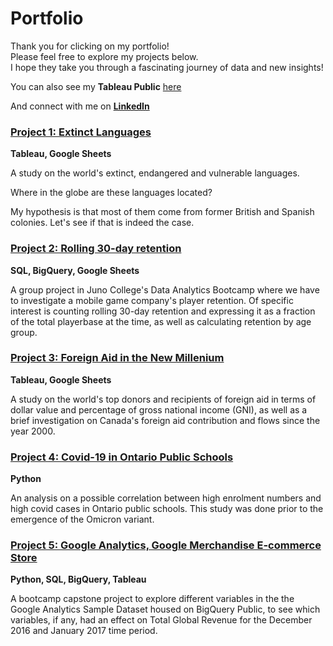 # Portfolio
Thank you for clicking on my portfolio!  
Please feel free to explore my projects below.  
I hope they take you through a fascinating journey of data and new insights!

You can also see my **Tableau Public** [here](https://public.tableau.com/app/profile/ruby.rondina) 

And connect with me on [**LinkedIn**](https://www.linkedin.com/in/ruby-rondina-39315a16/)

### [Project 1: Extinct Languages](https://github.com/RubyRondina/Project-1--Extinct-Languages)
**Tableau, Google Sheets**

A study on the world's extinct, endangered and vulnerable languages.  

Where in the globe are these languages located?

My hypothesis is that most of them come from former British and Spanish colonies.  Let's see if that is indeed the case.


### [Project 2: Rolling 30-day retention](https://github.com/RubyRondina/SQL_Project_30DayRetention)
**SQL, BigQuery, Google Sheets**

A group project in Juno College's Data Analytics Bootcamp where we have to investigate a mobile game company's player retention. Of specific interest is counting rolling 30-day retention and expressing it as a fraction of the total playerbase at the time, as well as calculating retention by age group.


### [Project 3: Foreign Aid in the New Millenium](https://github.com/RubyRondina/Foreign-Aid)
**Tableau, Google Sheets**

A study on the world's top donors and recipients of foreign aid in terms of dollar value and percentage of gross national income (GNI), as well as a brief investigation on Canada's foreign aid contribution and flows since the year 2000.


### [Project 4: Covid-19 in Ontario Public Schools](https://github.com/RubyRondina/Python-Project---Covid-Cases-In-Ontario-Schools)
**Python**

An analysis on a possible correlation between high enrolment numbers and high covid cases in Ontario public schools.  This study was done prior to the emergence of the Omicron variant.


### [Project 5: Google Analytics, Google Merchandise E-commerce Store](https://github.com/RubyRondina/CapstoneProject)
**Python, SQL, BigQuery, Tableau**

A bootcamp capstone project to explore different variables in the the Google Analytics Sample Dataset housed on BigQuery Public, to see which variables, if any, had an effect on Total Global Revenue for the December 2016 and January 2017 time period.
